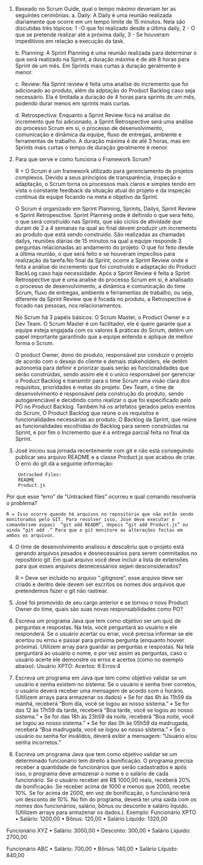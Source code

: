 1. Baseado no Scrum Guide, qual o tempo máximo deveriam ter as seguintes
cerimônias:
	a. Daily:
		A Daily é uma reunião realizada diariamente que ocorre em um tempo limite de 15 minutos. Nela são discutidas três tópicos: 1 -O que foi realizado desde a última daily, 2 - O que se pretende realizar até a próxima daily, 3 - Se houveram impeditivos em relação a execução da task.

	b. Planning:
		A Sprint Planning é uma reunião realizada para determinar o que será realizado na Sprint, a duração máxima é de até 8 horas para Sprint de um mês. Em Sprints mais curtas a duração geralmente é menor.

	c. Review:
		Na Sprint review é feita uma analise do incremento que foi adicionado ao produto, além da adptação do Product Backlog caso seja necessário. Ela é limitada a duração de 4 horas para sprints de um mês, podendo durar menos em sprints mais curtas.

	d. Retrospectiva:
		Enquanto a Sprint Review foca na análise do incremento que foi adicionado, a Sprint Retrospective será uma análise do processo Scrum em si, o processo de desenvolvimento, comunicação e dinâmica da equipe, fluxo de entregas, ambiente e ferramentas de trabalho. A duração máxima é de até 3 horas, mas em Sprints mais curtas o tempo de duração geralmente é menor.

2. Para que serve e como funciona o Framework Scrum?

	R = O Scrum é um framework utilizado para gerenciamento de projetos complexos. Devido a seus príncipios de transparência, inspeção e adaptação, o Scrum torna os processos mais claros e simples tendo em vista o constante feedback da situação atual do projeto e da inspeção contínua  da equipe focando na meta e objetivo da Sprint. 

	O Scrum é organizado em Sprint Planning, Sprints, Dailys, Sprint Review e Sprint Retropesctive. Sprint Planning onde é definido o que sera feito, o que será construído nas Sprints, que são ciclos de atividade que duram de 2 a 4 semanas na qual ao final devem produzir um incremento ao produto que está sendo construído. São realizadas as chamadas dailys, reuniões diárias de 15 minutos na qual a equipe responde 3 perguntas relacionadas ao andamento do projeto: O que foi feito desde a última reunião, o que será feito e se houveram impecílios para realização da tarefa.No final da Sprint, ocorre a Sprint Review onde é feita a análise do incremento que foi construído e adaptação do Product BackLog caso haja necessidade. Após a Sprint Review é feita a Sprint Retrospective que é uma analise do processo Scrum em si, é analisado o processo de desenvolvimento, a dinâmica e comunicação do time Scrum, fluxo de entregas, ambiente e ferramentas de trabalho, ou seja, diferente da Sprint Review que é focada no produto, a Retrospective é focado nas pessoas, nos relacionamentos. 

	No Scrum há 3 papéis básicos: O Scrum Master, o Product Owner e o Dev Team.
	O Scrum Master é um facilitador, ele é quem garante que a equipe esteja engajada com os valores & práticas do Scrum, detêm um papel importante garantindo que a equipe entenda e aplique de melhor forma o Scrum. 

	O product Owner, dono do produto, responsável por conduzir o projeto de acordo com o desejo do cliente e demais stakeholders, ele detêm autonomia para definir e priorizar quais serão as funcionalidades que serão constrúidas, sendo assim ele é o unico responsável por gerenciar o Product Backlog  e transmitir para o time Scrum uma visão clara dos requisitos, prioridades e metas do projeto. 
	Dev Team, o time de desenvolvimento é responsável pela construção do produto, sendo autogerenciável e decidindo como realizar o que foi especificado pelo PO no Product Backlog.
	Também há os artefatos gerados pelos eventos do Scrum, O Product Backlog que reúne o os requisitos e funcionalidades necessárias ao produto; O Backlog da Sprint, que reúne as funcionalidades escolhidas do Backlog para serem constrúidas na Sprint, e por fim o Incremento que é a entrega parcial feita no final da Sprint.

3. José iniciou sua jornada recentemente com git e não está conseguindo
publicar seu arquivo README e a classe Product.js que acabou de criar. O
erro do git dá a seguinte informação:

		Untracked Files:
		README
		Product.js
Por que esse “erro” de “Untracked files” ocorreu e qual comando resolveria
o problema?
	
	R = Isso ocorre quando há arquivos no repositório que não estão sendo monitorados pelo GIT. Para resolver isso, José deve executar o comando(sem aspas)  “git add READM”, depois “git add Product.js” ou ainda “git add .” Para que o git monitore as alterações feitas em ambos os arquivos.

4. O time de desenvolvimento analisou e descobriu que o projeto está gerando
arquivos pesados e desnecessários para serem commitados no repositório
git. Em qual arquivo você deve incluir a lista de extensões para que esses
arquivos desnecessários sejam desconsiderados?

	R = Deve ser incluído no arquivo “.gitignore”, esse arquivo deve ser criado e dentro dele devem ser escritos os nomes dos arquivos que pretendemos fazer o git não rastrear.


5. José foi promovido de seu cargo anterior e se tornou o novo Product Owner
do time, quais são suas novas responsabilidades como PO?

6. Escreva um programa Java que tem como objetivo ser um quiz de
perguntas e respostas. Na tela, você perguntará ao usuário e ele
responderá. Se o usuário acertar ou errar, você precisa informar se ele
acertou ou errou e passar para próxima pergunta (enquanto houver
próxima). Utilizem array para guardar as perguntas e respostas. Na tela
perguntará ao usuário o nome, e por vez assim as perguntas, caso o
usuário acerte ele demonstre os erros e acertos (como no exemplo abaixo):
Usuário XPTO:
Acertos: 6
Erros:4

7. Escreva um programa em Java que tem como objetivo validar se um
usuário e senha existem no sistema. Se o usuário e senha tiver corretos, o
usuário deverá receber uma mensagem de acordo com o horário. (Utilizem
arrays para armazenar os dados)
• Se for das 6h às 11h59 da manhã, receberá “Bom dia, você se
logou ao nosso sistema.”
• Se for das 12 às 17h59 da tarde, receberá “Boa tarde, você se
logou ao nosso sistema.”
• Se for das 18h às 23h59 da noite, receberá “Boa noite, você se
logou ao nosso sistema.”
• Se for das 0h às 05h59 da madrugada, receberá “Boa madrugada,
você se logou ao nosso sistema.”
• Se o usuário ou senha for inválidos, deverá exibir a mensagem:
“Usuário e/ou senha incorretos.”


8. Escreva um programa Java que tem como objetivo validar se um
determinado funcionário tem direito a bonificação. O programa precisa
receber a quantidade de funcionários que serão cadastrados e após isso, o
programa deve armazenar o nome e o salário de cada funcionário. Se o
usuário receber até R$ 1000,00 reais, receberá 20% de bonificação. Se
receber acima de 1000 e menos que 2000, recebe 10%. Se for acima de
2000, em vez de bonificação, o funcionário terá um desconto de 10%. No
fim do programa, deverá ter uma saída com os nomes dos funcionários,
salário, bônus ou desconto e salário líquido. (Utilizem arrays para
armazenar os dados.).
Exemplo:
Funcionário XPTO
• Salário: 1200,00
• Bônus: 120,00
• Salário Líquido: 1320,00

Funcionário XYZ
• Salário: 3000,00
• Desconto: 300,00
• Salário Líquido: 2700,00

Funcionário ABC
• Salário: 700,00
• Bônus: 140,00
• Salário Líquido: 840,00
